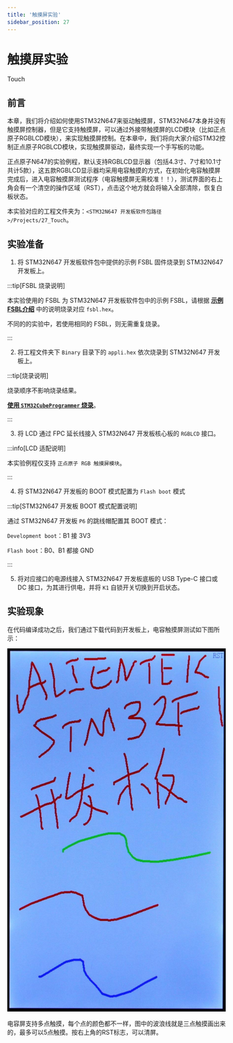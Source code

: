 ```yaml
---
title: '触摸屏实验'
sidebar_position: 27
---
```


# 触摸屏实验

Touch

## 前言

本章，我们将介绍如何使用STM32N647来驱动触摸屏，STM32N647本身并没有触摸屏控制器，但是它支持触摸屏，可以通过外接带触摸屏的LCD模块（比如正点原子RGBLCD模块），来实现触摸屏控制。在本章中，我们将向大家介绍STM32控制正点原子RGBLCD模块，实现触摸屏驱动，最终实现一个手写板的功能。

正点原子N647的实验例程，默认支持RGBLCD显示器（包括4.3寸、7寸和10.1寸共计5款），这五款RGBLCD显示器均采用电容触摸的方式，在初始化电容触摸屏完成后，进入电容触摸屏测试程序（电容触摸屏无需校准！！），测试界面的右上角会有一个清空的操作区域（RST），点击这个地方就会将输入全部清除，恢复白板状态。

本实验对应的工程文件夹为：`<STM32N647 开发板软件包路径>/Projects/27_Touch`。

## 实验准备

1. 将 STM32N647 开发板软件包中提供的示例 FSBL 固件烧录到 STM32N647 开发板上。

:::tip[FSBL 烧录说明]

本实验使用的 FSBL 为 STM32N647 开发板软件包中的示例 FSBL，请根据 [**示例 FSBL介绍**](../start-guide/software-package/software-package.md#fsbl) 中的说明烧录对应 `fsbl.hex`。

不同的的实验中，若使用相同的 FSBL，则无需重复烧录。

:::

2. 将工程文件夹下 `Binary` 目录下的 `appli.hex` 依次烧录到 STM32N647 开发板上。

:::tip[烧录说明]

烧录顺序不影响烧录结果。

[**使用 `STM32CubeProgrammer` 烧录**](../start-guide/start-development/step-by-step.md#step-3-使用-stm32cubeprogrammer-烧录)。

:::

3. 将 LCD 通过 FPC 延长线接入 STM32N647 开发板核心板的 `RGBLCD` 接口。

:::info[LCD 适配说明]

本实验例程仅支持 `正点原子 RGB 触摸屏模块`。

:::

4. 将 STM32N647 开发板的 BOOT 模式配置为 `Flash boot` 模式

:::tip[STM32N647 开发板 BOOT 模式配置说明]

通过 STM32N647 开发板 `P6` 的跳线帽配置其 BOOT 模式：

`Development boot`：B1 接 3V3

`Flash boot`：B0、B1 都接 GND

:::

5. 将对应接口的电源线接入 STM32N647 开发板底板的 USB Type-C 接口或 DC 接口，为其进行供电，并将 `K1` 自锁开关切换到开启状态。

## 实验现象

在代码编译成功之后，我们通过下载代码到开发板上，电容触摸屏测试如下图所示：

![img](./img/29.png)

电容屏支持多点触摸，每个点的颜色都不一样，图中的波浪线就是三点触摸画出来的，最多可以5点触摸。按右上角的RST标志，可以清屏。